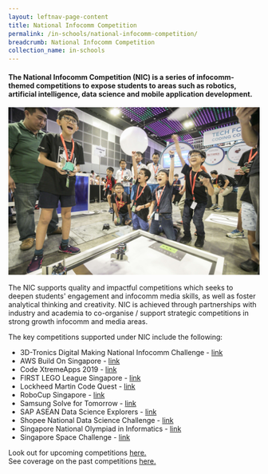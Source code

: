 ```yaml
---
layout: leftnav-page-content
title: National Infocomm Competition
permalink: /in-schools/national-infocomm-competition/
breadcrumb: National Infocomm Competition
collection_name: in-schools
---
```


#### The National Infocomm Competition (NIC) is a series of infocomm-themed competitions to expose students to areas such as robotics, artificial intelligence, data science and mobile application development. 


![national infocomm competitions](/images/in-schools/national-infocomm-competition/nic-overview.jpg)

The NIC supports quality and impactful competitions which seeks to deepen students' engagement and infocomm media skills, as well as foster analytical thinking and creativity.  NIC is achieved through partnerships with industry and academia to co-organise / support strategic competitions in strong growth infocomm and media areas. 

The key competitions supported under NIC include the following:


* 3D-Tronics Digital Making National Infocomm Challenge - <a href="https://www.3d-tronics.com" target="_blank">link</a>
* AWS Build On Singapore - <a href="https://www.buildonsg-2019.com/" target="_blank">link</a>
* Code XtremeApps 2019 - <a href="www2.imda.gov.sg/news-and-events/events-listing/Code-XtremeApps-2019" target="_blank">link</a>
* FIRST LEGO League Singapore - <a href="http://www.ducklearning.com/first-lego-league-fll/" target="_blank">link</a>
* Lockheed Martin Code Quest - <a href="https://www.lockheedmartin.com/en-us/who-we-are/communities/codequest/code-quest-suntec.html" target="_blank">link</a>
* RoboCup Singapore - <a href="http://robocupsingapore.org/en/singaporeopen/open-2019" target="_blank">link</a>
* Samsung Solve for Tomorrow - <a href="https://www.samsung.com/sg/solvefortomorrow/" target="_blank">link</a>
* SAP ASEAN Data Science Explorers - <a href="https://www.aseandse.org/" target="_blank">link</a>
* Shopee National Data Science Challenge - <a href="https://careers.shopee.sg/ndsc/" target="_blank">link</a>
* Singapore National Olympiad in Informatics - <a href="https://noisg.comp.nus.edu.sg/noi/" target="_blank">link</a>
* Singapore Space Challenge - <a href="https://www.space.org.sg/education-and-outreach/singapore-space-challenge" target="_blank">link</a>


Look out for upcoming competitions [here.](/events/competitions/) <br>
See coverage on the past competitions [here.](/stories/features/)
